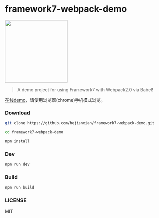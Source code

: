 # framework7-webpack-demo

<img src="https://dn-cnode.qbox.me/FggySaifXShKXx-Rp9c5gxh6Gox0" width="200" center>

> A demo project for using Framework7 with Webpack2.0 via Babel!

[在线demo](https://hejx.herokuapp.com/f7/)，请使用浏览器(chrome)手机模式浏览。

### Download

```bash
git clone https://github.com/hejianxian/framework7-webpack-demo.git

cd framework7-webpack-demo

npm install

```

### Dev

```bash
npm run dev
```

### Build

``` bash
npm run build
```

### LICENSE

MIT

